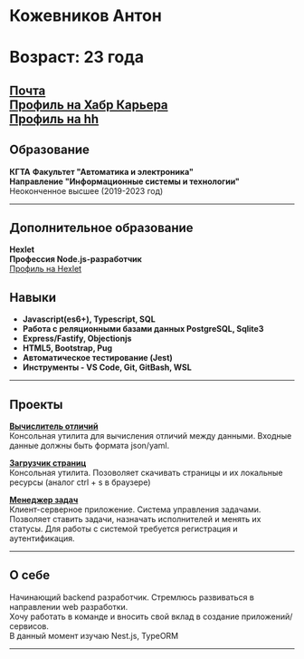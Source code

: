 # Кожевников Антон
# Возраст: 23 года
[Почта](koshevnikov.job@gmail.com)\
[Профиль на Хабр Карьера](https://career.habr.com/artkiller971)\
[Профиль на hh](https://hh.ru/resume/3eb2fffeff0ef7d5400039ed1f43664a35694f)
---



## Образование
**КГТА**
**Факультет "Автоматика и электроника"**\
**Направление "Информационные системы и технологии"**\
Неоконченное высшее (2019-2023 год)

---

## Дополнительное образование
**Hexlet**\
**Профессия Node.js-разработчик**\
[Профиль на Hexlet](https://ru.hexlet.io/u/artkiller)


## Навыки
- **Javascript(es6+), Typescript, SQL**
- **Работа с реляционными базами данных PostgreSQL, Sqlite3**
- **Express/Fastify, Objectionjs**
- **HTML5, Bootstrap, Pug**
- **Автоматическое тестирование (Jest)**
- **Инструменты - VS Code, Git, GitBash, WSL**

---

## Проекты
**[Вычислитель отличий](https://github.com/Artkiller971/backend-project-lvl2)**\
Консольная утилита для вычисления отличий между данными. Входные данные должны быть формата json/yaml.

**[Загрузчик страниц](https://github.com/Artkiller971/backend-project-lvl3)**\
Консольная утилита. Позоволяет скачивать страницы и их локальные ресурсы (аналог ctrl + s в браузере)

**[Менеджер задач](https://github.com/Artkiller971/backend-project-lvl4)**\
Клиент-серверное приложение. Система управления задачами. Позволяет ставить задачи, назначать исполнителей и менять их статусы. Для работы с системой требуется регистрация и аутентификация.

---

## О себе
Начинающий backend разработчик. Стремлюсь развиваться в направлении web разработки.\
Хочу работать в команде и вносить свой вклад в создание приложений/сервисов.\
В данный момент изучаю Nest.js, TypeORM



---
